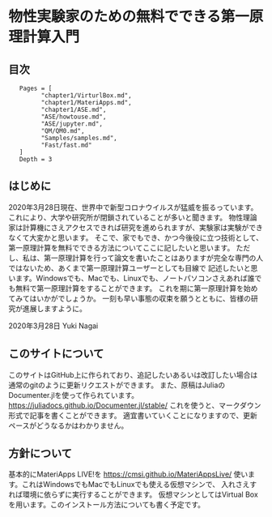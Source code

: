 # 物性実験家のための無料でできる第一原理計算入門

## 目次

 ```@contents
    Pages = [
          "chapter1/VirturlBox.md",
          "chapter1/MateriApps.md",
          "chapter1/ASE.md",
          "ASE/howtouse.md",
          "ASE/jupyter.md",
          "QM/QM0.md",
          "Samples/samples.md",
          "Fast/fast.md"
    ]
    Depth = 3
```

## はじめに
2020年3月28日現在、世界中で新型コロナウイルスが猛威を振るっています。
これにより、大学や研究所が閉鎖されていることが多いと聞きます。
物性理論家は計算機にさえアクセスできれば研究を進められますが、実験家は実験ができなくて大変かと思います。
そこで、家でもでき、かつ今後役に立つ技術として、第一原理計算を無料でできる方法についてここに記したいと思います。
ただし、私は、第一原理計算を行って論文を書いたことはありますが完全な専門の人ではないため、あくまで第一原理計算ユーザーとしても目線で
記述したいと思います。Windowsでも、Macでも、Linuxでも、ノートパソコンさえあれば誰でも無料で第一原理計算をすることができます。
これを期に第一原理計算を始めてみてはいかがでしょうか。
一刻も早い事態の収束を願うとともに、皆様の研究が進展しますように。

2020年3月28日 Yuki Nagai

## このサイトについて
このサイトはGitHub上に作られており、追記したいあるいは改訂したい場合は通常のgitのように更新リクエストができます。
また、原稿はJuliaのDocumenter.jlを使って作られています。
https://juliadocs.github.io/Documenter.jl/stable/
これを使うと、マークダウン形式で記事を書くことができます。
適宜書いていくことになりますので、更新ペースがどうなるかはわかりません。

## 方針について
基本的にMateriApps LIVE!を
https://cmsi.github.io/MateriAppsLive/
使います。これはWindowsでもMacでもLinuxでも使える仮想マシンで、
入れさえすれば環境に依らずに実行することができます。
仮想マシンとしてはVirtual Boxを用います。このインストール方法についても書く予定です。

